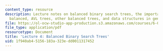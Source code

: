 ```yaml
---
content_type: resource
description: Lecture notes on balanced binary search trees, the importance of being
  balanced, AVL trees, other balanced trees, and data structures in general.
file: https://ol-ocw-studio-app-production.s3.amazonaws.com/courses/6-006-introduction-to-algorithms-spring-2008/1f940ab45156183a323edd0011317452_lec4.pdf
file_type: application/pdf
resourcetype: Document
title: 'Lecture 4: Balanced Binary Search Trees'
uid: 1f940ab4-5156-183a-323e-dd0011317452
---
```

